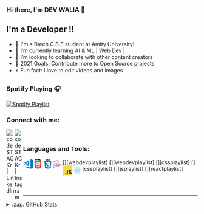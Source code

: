 ### Hi there, I'm DEV WALIA  👋



## I'm a Developer !!

- 🔭 I'm a Btech C.S.E student at Amity University!
- 🌱 I’m currently learning AI & ML | Web Dev | 
- 👯 I’m looking to collaborate with other content creators
- 🥅 2021 Goals: Contribute more to Open Source projects
- ⚡ Fun fact: I love to edit videos and images

### Spotify Playing 🎧

[<img src="https://www.google.com/url?sa=i&url=https%3A%2F%2Fwww.wired.com%2F2016%2F02%2Fyoure-probably-listening-to-spotify-wrong-be-a-power-user%2F&psig=AOvVaw3uw_bh_e-7d-Fzh5MHf9Dw&ust=1627936270062000&source=images&cd=vfe&ved=0CAsQjRxqFwoTCOjciavVkPICFQAAAAAdAAAAABAD" alt="Spotify Playlist" width="350" />](https://open.spotify.com/playlist/2RHp1Qx4fEKFBChuvGK59j?si=475d09ee73c94827)

### Connect with me:

[<img align="left" alt="codeSTACKr | LinkedIn" width="22px" src="https://cdn.jsdelivr.net/npm/simple-icons@v3/icons/linkedin.svg" />][linkedin]
[<img align="left" alt="codeSTACKr | Instagram" width="22px" src="https://cdn.jsdelivr.net/npm/simple-icons@v3/icons/instagram.svg" />][instagram]

<br />

### Languages and Tools:

[<img align="left" alt="Visual Studio Code" width="26px" src="https://raw.githubusercontent.com/github/explore/80688e429a7d4ef2fca1e82350fe8e3517d3494d/topics/visual-studio-code/visual-studio-code.png" />][webdevplaylist]
[<img align="left" alt="HTML5" width="26px" src="https://raw.githubusercontent.com/github/explore/80688e429a7d4ef2fca1e82350fe8e3517d3494d/topics/html/html.png" />][webdevplaylist]
[<img align="left" alt="CSS3" width="26px" src="https://raw.githubusercontent.com/github/explore/80688e429a7d4ef2fca1e82350fe8e3517d3494d/topics/css/css.png" />][cssplaylist]
[<img align="left" alt="Sass" width="26px" src="https://raw.githubusercontent.com/github/explore/80688e429a7d4ef2fca1e82350fe8e3517d3494d/topics/sass/sass.png" />][cssplaylist]
[<img align="left" alt="JavaScript" width="26px" src="https://raw.githubusercontent.com/github/explore/80688e429a7d4ef2fca1e82350fe8e3517d3494d/topics/javascript/javascript.png" />][jsplaylist]
[<img align="left" alt="React" width="26px" src="https://raw.githubusercontent.com/github/explore/80688e429a7d4ef2fca1e82350fe8e3517d3494d/topics/react/react.png" />][reactplaylist]

<br />
<br />

---




  


</details>

<details>
  <summary>:zap: GitHub Stats</summary>

  <img align="left" alt="codeSTACKr's GitHub Stats" src="https://github-readme-stats.codestackr.vercel.app/api?username=codeSTACKr&show_icons=true&hide_border=true" />

</details>


[instagram]: https://instagram.com/devwalia_
[linkedin]: https://linkedin.com/in/dev-walia-92a0571a7
